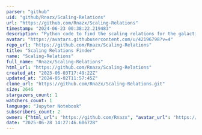 ```yaml
---
parser: "github"
uid: "github/Rnazx/Scaling-Relations"
url: "https://github.com/Rnazx/Scaling-Relations"
timestamp: "2024-06-23 00:38:22.219483"
description: "Python code to find the scaling relations for the galactic magnetic fields in terms of observables."
avatar: "https://avatars.githubusercontent.com/u/42196798?v=4"
repo_url: "https://github.com/Rnazx/Scaling-Relations"
title: "Scaling Relations Finder"
name: "Scaling-Relations"
full_name: "Rnazx/Scaling-Relations"
html_url: "https://github.com/Rnazx/Scaling-Relations"
created_at: "2023-06-03T17:49:22Z"
updated_at: "2024-05-02T11:57:45Z"
clone_url: "https://github.com/Rnazx/Scaling-Relations.git"
size: 2646
stargazers_count: 1
watchers_count: 1
language: "Jupyter Notebook"
subscribers_count: 2
owner: {"html_url": "https://github.com/Rnazx", "avatar_url": "https://avatars.githubusercontent.com/u/42196798?v=4", "login": "Rnazx", "type": "User"}
date: "2025-06-28 14:27:46.606728"
---
```

